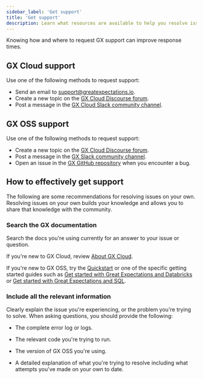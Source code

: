 ```yaml
---
sidebar_label: 'Get support'
title: 'Get support'
description: Learn what resources are available to help you resolve issues with GX Cloud and GX OSS.
---
```


Knowing how and where to request GX support can improve response times.

## GX Cloud support

Use one of the following methods to request support:

- Send an email to support@greatexpectations.io.
- Create a new topic on the [GX Cloud Discourse forum](https://discourse.greatexpectations.io/c/cloud-support/17).
- Post a message in the [GX Cloud Slack community channel](https://greatexpectationstalk.slack.com/archives/C051D941XAL).

## GX OSS support

Use one of the following methods to request support:

- Create a new topic on the [GX Cloud Discourse forum](https://discourse.greatexpectations.io/c/oss-support/11).
- Post a message in the [GX Slack community channel](https://greatexpectationstalk.slack.com/archives/CUTCNHN82).
- Open an issue in the [GX GitHub repository](https://github.com/great-expectations/great_expectations) when you encounter a bug.

## How to effectively get support

The following are some recommendations for resolving issues on your own. Resolving issues on your own builds your knowledge and allows you to share that knowledge with the community.

### Search the GX documentation

Search the docs you're using currently for an answer to your issue or question.

If you're new to GX Cloud, review [About GX Cloud](/cloud/about_gx.md).

If you're new to GX OSS, try the [Quickstart](/oss/tutorials/quickstart.md) or one of the specific getting started guides such as [Get started with Great Expectations and Databricks](/oss/tutorials/getting_started/how_to_use_great_expectations_in_databricks.md) or [Get started with Great Expectations and SQL](/oss/tutorials/getting_started/how_to_use_great_expectations_with_sql.md).

### Include all the relevant information

Clearly explain the issue you're experiencing, or the problem you're trying to solve. When asking questions, you should provide the following:

- The complete error log or logs.

- The relevant code you're trying to run.

- The version of GX OSS you're using.

- A detailed explanation of what you're trying to resolve including what attempts you've made on your own to date.
